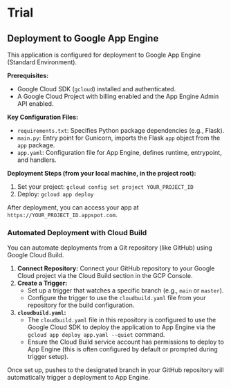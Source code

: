 # Trial

## Deployment to Google App Engine

This application is configured for deployment to Google App Engine (Standard Environment).

**Prerequisites:**
- Google Cloud SDK (`gcloud`) installed and authenticated.
- A Google Cloud Project with billing enabled and the App Engine Admin API enabled.

**Key Configuration Files:**
- `requirements.txt`: Specifies Python package dependencies (e.g., Flask).
- `main.py`: Entry point for Gunicorn, imports the Flask `app` object from the `app` package.
- `app.yaml`: Configuration file for App Engine, defines runtime, entrypoint, and handlers.

**Deployment Steps (from your local machine, in the project root):**
1.  Set your project: `gcloud config set project YOUR_PROJECT_ID`
2.  Deploy: `gcloud app deploy`

After deployment, you can access your app at `https://YOUR_PROJECT_ID.appspot.com`.

### Automated Deployment with Cloud Build

You can automate deployments from a Git repository (like GitHub) using Google Cloud Build.

1.  **Connect Repository:** Connect your GitHub repository to your Google Cloud project via the Cloud Build section in the GCP Console.
2.  **Create a Trigger:**
    *   Set up a trigger that watches a specific branch (e.g., `main` or `master`).
    *   Configure the trigger to use the `cloudbuild.yaml` file from your repository for the build configuration.
3.  **`cloudbuild.yaml`:**
    *   The `cloudbuild.yaml` file in this repository is configured to use the Google Cloud SDK to deploy the application to App Engine via the `gcloud app deploy app.yaml --quiet` command.
    *   Ensure the Cloud Build service account has permissions to deploy to App Engine (this is often configured by default or prompted during trigger setup).

Once set up, pushes to the designated branch in your GitHub repository will automatically trigger a deployment to App Engine.